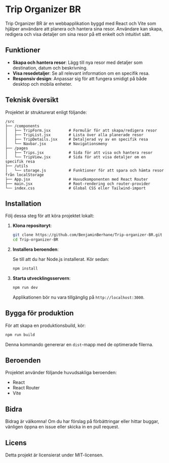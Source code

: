 # Trip Organizer BR

Trip Organizer BR är en webbapplikation byggd med React och Vite som hjälper användare att planera och hantera sina resor. Användare kan skapa, redigera och visa detaljer om sina resor på ett enkelt och intuitivt sätt.

## Funktioner

- **Skapa och hantera resor**: Lägg till nya resor med detaljer som destination, datum och beskrivning.
- **Visa resedetaljer**: Se all relevant information om en specifik resa.
- **Responsiv design**: Anpassar sig för att fungera smidigt på både desktop och mobila enheter.

## Teknisk översikt

Projektet är strukturerat enligt följande:

```
/src
├── /components
│   ├── TripForm.jsx        # Formulär för att skapa/redigera resor
│   ├── TripList.jsx        # Lista över alla planerade resor
│   ├── TripDetails.jsx     # Detaljerad vy av en specifik resa
│   └── Navbar.jsx          # Navigationsmeny
├── /pages
│   ├── Trips.jsx           # Sida för att visa och hantera resor
│   └── TripView.jsx        # Sida för att visa detaljer om en specifik resa
├── /utils
│   └── storage.js          # Funktioner för att spara och hämta resor från localStorage
├── App.jsx                 # Huvudkomponenten med React Router
├── main.jsx                # Root-rendering och router-provider
└── index.css               # Global CSS eller Tailwind-import
```

## Installation

Följ dessa steg för att köra projektet lokalt:

1. **Klona repositoryt**:

   ```bash
   git clone https://github.com/BenjaminBerhane/Trip-organizer-BR.git
   cd Trip-organizer-BR
   ```

2. **Installera beroenden**:

    Se till att du har Node.js installerat.   Kör sedan:  

   ```bash
   npm install
   ```

3. **Starta utvecklingsservern**:

   ```bash
   npm run dev
   ```

    Applikationen bör nu vara tillgänglig på `http://localhost:3000`.  

## Bygga för produktion

För att skapa en produktionsbuild, kör:

```bash
npm run build
```


Denna kommando genererar en `dist`-mapp med de optimerade filerna.

## Beroenden

Projektet använder följande huvudsakliga beroenden:

- React
- React Router
- Vite

## Bidra

Bidrag är välkomna! Om du har förslag på förbättringar eller hittar buggar, vänligen öppna en issue eller skicka in en pull request.

## Licens

Detta projekt är licensierat under MIT-licensen.

